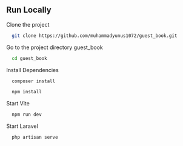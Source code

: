 ## Run Locally

Clone the project

```bash
  git clone https://github.com/muhammadyunus1072/guest_book.git
```

Go to the project directory guest_book

```bash
  cd guest_book
```

Install Dependencies

```bash
  composer install
```

```bash
  npm install
```

Start Vite

```bash
  npm run dev
```

Start Laravel

```bash
  php artisan serve
```
